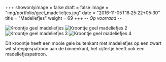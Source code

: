 +++
showonlyimage = false
draft = false
image = "img/portfolio/geel_madeliefjes.jpg"
date = "2016-11-05T18:25:22+05:30"
title = "Madeliefjes"
weight = 69
+++
*-- Op voorraad --*

<!--more-->
![Kroontje geel madeliefjes][1]
![Kroontje geel madeliefjes 2][2]
![Kroontje geel madeliefjes 3][3]
![Kroontje geel madeliefjes 4][4]

Dit kroontje heeft een mooie gele buitenkant met madeliefjes op een zwart wit streepjespatroon aan de binnenkant, het cijfertje heeft ook een madeliefjespatroon.

[1]: /img/portfolio/geel_madeliefjes.jpg
[2]: /img/portfolio/alternatieven/geel_madeliefjes/geel_madeliefjes2.jpg
[3]: /img/portfolio/alternatieven/geel_madeliefjes/geel_madeliefjes3.jpg
[4]: /img/portfolio/alternatieven/geel_madeliefjes/geel_madeliefjes4.jpg